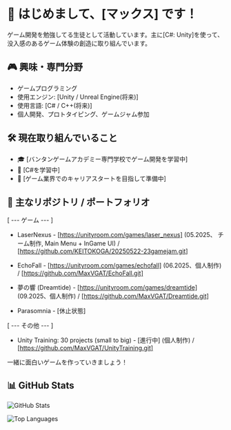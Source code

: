 # 👋 はじめまして、[マックス] です！

ゲーム開発を勉強してる生徒として活動しています。主に[C#: Unity]を使って、没入感のあるゲーム体験の創造に取り組んでいます。

## 🎮 興味・専門分野

- ゲームプログラミング
- 使用エンジン: [Unity / Unreal Engine(将来)]
- 使用言語: [C# / C++(将来)]
- 個人開発、プロトタイピング、ゲームジャム参加

## 🛠 現在取り組んでいること

- 🎓 [バンタンゲームアカデミー専門学校でゲーム開発を学習中]
- 🧠 [C#を学習中]
- 💼 [ゲーム業界でのキャリアスタートを目指して準備中]

## 📂 主なリポジトリ / ポートフォリオ

[ --- ゲーム --- ]
- LaserNexus - [https://unityroom.com/games/laser_nexus] (05.2025、 チーム制作, Main Menu + InGame UI) / [https://github.com/KEITOKOGA/20250522-23gamejam.git]
  
- EchoFall - [https://unityroom.com/games/echofall] (06.2025、個人制作) / [https://github.com/MaxVGAT/EchoFall.git]
  
- 夢の響 (Dreamtide) - [https://unityroom.com/games/dreamtide] (09.2025、個人制作) / [https://github.com/MaxVGAT/Dreamtide.git]
  
- Parasomnia - [休止状態]

[ --- その他 --- ]
- Unity Training: 30 projects (small to big) - [進行中] (個人制作) / [https://github.com/MaxVGAT/UnityTraining.git]

一緒に面白いゲームを作っていきましょう！

## 📊 GitHub Stats

![GitHub Stats](https://github-readme-stats.vercel.app/api?username=MaxVGAT&show_icons=true&theme=tokyonight)

![Top Languages](https://github-readme-stats.vercel.app/api/top-langs/?username=MaxVGAT&layout=compact&theme=tokyonight)
<!---
FlabbyRoastedDuck/FlabbyRoastedDuck is a ✨ special ✨ repository because its `README.md` (this file) appears on your GitHub profile.
You can click the Preview link to take a look at your changes.
--->
